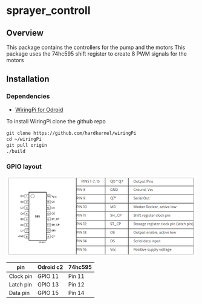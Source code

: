 # sprayer_controll
## Overview
This package contains the controllers for the pump and the motors
This package uses the 74hc595 shift register to create 8 PWM signals for the motors

## Installation

### Dependencies
* [WiringPi for Odroid](https://github.com/hardkernel/wiringPi)

To install WiringPi clone the github repo

```
git clone https://github.com/hardkernel/wiringPi
cd ~/wiringPi
git pull origin
./build
```

### GPIO layout
![alt tag](info/74hc595_layout.png)


pin       | Odroid c2 | 74hc595
-------|----------|---------
Clock pin | GPIO 11 | Pin 11
Latch pin | GPIO 13 | Pin 12
Data pin | GPIO 15 | Pin 14




